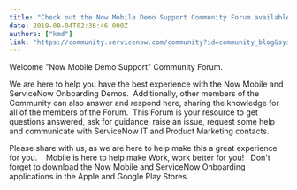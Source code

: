 ```yaml
---
title: "Check out the Now Mobile Demo Support Community Forum available on September th"
date: 2019-09-04T02:36:46.000Z
authors: ["kmd"]
link: "https://community.servicenow.com/community?id=community_blog&sys_id=a9dbcee7db633bc81cd8a345ca961977"
---
```

<p class="ng-scope">Welcome &#34;Now Mobile Demo Support&#34; Community Forum.   </p>
<p class="ng-scope">We are here to help you have the best experience with the Now Mobile and ServiceNow Onboarding Demos.  Additionally, other members of the Community can also answer and respond here, sharing the knowledge for all of the members of the Forum.  This Forum is your resource to get questions answered, ask for guidance, raise an issue, request some help and communicate with ServiceNow IT and Product Marketing contacts.</p>
<p class="ng-scope">Please share with us, as we are here to help make this a great experience for you.    Mobile is here to help make Work, work better for you!   Don&#39;t forget to download the Now Mobile and ServiceNow Onboarding applications in the Apple and Google Play Stores. </p>
